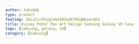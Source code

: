 ```yaml
---
author: tokodab
type: product
featimg: 1bssZichFygCUme5BZwdKT9XqBAimrQ63
title: Disney Peter Pan Art Design Samsung Galaxy S9 Case
tags: [samsung, galaxy, s9]
category: [samsung]
---
```


